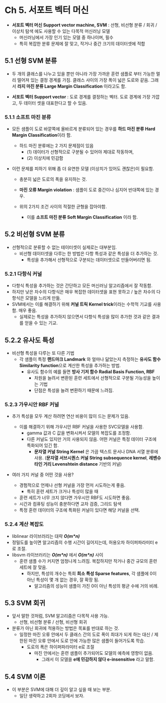 # Ch 5. 서포트 벡터 머신

- **서포트 벡터 머신 Support vector machine, SVM** : 선형, 비선형 분류 / 회귀 / 이상치 탐색 에도 사용할 수 있는 다목적 머신러닝 모델
  - 머신러닝에서 가장 인기 있는 모델 중 하나이며, 필수
  - 특히 복잡한 분류 문제에 잘 맞고, 작거나 중간 크기의 데이터셋에 적합







## 5.1 선형 SVM 분류

- 두 개의 클래스를 나누고 있을 뿐만 아니라 가장 가까운 훈련 샘플로 부터 가능한 멀리 떨어져 있는 결정 경계를 가짐. 클래스 사이의 가장 폭이 넓은 도로와 같음. 그래서 **라지 마진 분류 Large Margin Classification** 이라고도 함.

- **서포트 벡터 Support vector** : 도로 경계를 결정하는 벡터. 도로 경계에 가장 가깝고, 두 데이터 셋을 대표한다고 할 수 있음.







### 5.1.1 소프트 마진 분류

- 모든 샘플이 도로 바깥쪽에 올바르게 분류되어 있는 경우를 **하드 마진 분류 Hard Margin Classification**이라 함.
  - 하드 마진 분류에는 2 가지 문제점이 있음
    - (1) 데이터가 선형적으로 구분될 수 있어야 제대로 작동하며,
    - (2) 이상치에 민감함

- 이런 문제를 피하기 위해 좀 더 유연한 모델 (이상치가 있어도 괜찮은)이 필요함.

  - 충분히 넓은 도로의 폭을 유지하는 것.

  - **마진 오류 Margin violation** : 샘플이 도로 중간이나 심지어 반대쪽에 있는 경우.
  - 위의 2가지 조건 사이의 적절한 균형을 잡아야함.
    - 이를 **소프트 마진 분류 Soft Margin Classification** 이라 함.







## 5.2 비선형 SVM 분류

- 선형적으로 분류할 수 없는 테이터셋이 실제로는 대부분임.
  - 비선형 데이터셋을 다루는 한 방법은 다항 특성과 같은 특성을 더 추가하는 것.
    - 특성을 추가해서 선형적으로 구분되는 데이터셋으로 만들어버리면 됨.







### 5.2.1 다항식 커널

- 다항식 특성을 추가하는 것은 간단하고 모든 머신러닝 알고리즘에서 잘 작동함.
- 하지만 낮은 차수의 다항식은 매우 복잡한 데이터셋을 표현 못하고 / 높은 차수의 다항식은 모델을 느리게 만듦.
- SVM에서는 이를 해결하기 위해 **커널 트릭 Kernel trick**이라는 수학적 기교를 사용함. 매우 좋음.
  - 실제로는 특성을 추가하지 않으면서 다항식 특성을 많이 추가한 것과 같은 결과를 얻을 수 있는 기교.







## 5.2.2 유사도 특성

- 비선형 특성을 다루는 또 다른 기법
  - 각 샘플이 특정 **랜드마크 Landmark** 와 얼마나 닮았는지 측정하는 **유사도 함수 Similarity function**으로 계산한 특성을 추가하는 방법.
    - 유사도 함수의 예를 들면 **방사 기저 함수 Radial Basis Function, RBF**
      - 차원을 늘려서 변환된 훈련 세트에서 선형적으로 구분될 가능성을 높이는 기법
      - 단점은 특성을 늘려 변환하기 때문에 느려짐.







### 5.2.3 가우시안 RBF 커널

- 추가 특성을 모두 계산 하려면 연산 비용이 많이 드는 문제가 있음.
  - 이를 해결하기 위해 가우시안 RBF 커널을 사용한 SVC모델을 사용함.
    - gamma 값과 C 값을 변화시켜서 모델의 복잡도를 조정함.
    - 다른 커널도 있지만 거의 사용되지 않음. 어떤 커널은 특정 데이터 구조에 특화되어 있긴 함.
      - **문자열 커널 String Kernel** 은 가끔 텍스트 문서나 DNA 서열 분류에 사용. (**문자열 서브시퀀스 커널 String subsequence kernel**, **레벤슈타인 거리 Levenshtein distance** 기반의 커널)



- 여러 가지 커널 중 어떤 것을 사용?
  - 경험적으로 언제나 선형 커널을 가장 먼저 시도하는게 좋음.
    - 특히 훈련 세트가 크거나 특성이 많을 때
  - 훈련 세트가 너무 크지 않다면 가우시안 RBF도 시도하면 좋음.
  - 시간과 컴퓨팅 성능이 충분하다면 교차 검증, 그리드 탐색
  - 특정 훈련 데이터의 구조에 특화된 커널이 있다면 해당 커널을 선택.







### 5.2.4 계산 복잡도

- liblinear 라이브러리는 대략 ***O(m\*n)***
- 정밀도를 높이면 알고리즘의 수행 시간이 길어지는데, 허용오차 하이퍼파라미터 e로 조절.
- libsvm 라이브러리는 ***O(m\*n)*** 에서 ***O(m\*n)*** 사이
  - 훈련 샘플 수가 커지면 엄청나게 느려짐. 복잡하지만 작거나 중간 규모의 훈련 세트에 잘 맞음.
    - 하지만, 특성의 개수는 특희 **희소 특성 Sparse features**, 각 샘플에 0이 아닌 특성이 몇 개 없는 경우, 잘 확장 됨.
      - 알고리즘의 성능이 샘플이 가진 0이 아닌 특성의 평균 수에 거의 비례.







## 5.3 SVM 회귀

- 앞서 말한 것처럼, SVM 알고리즘은 다목적 사용 가능.
  - 선형, 비선형 분류 / 선형, 비선형 회귀
- 분류가 아닌 회귀에 적용하는 방법은 목표를 반대로 하는 것.
  - 일정한 마진 오류 안에서 두 클래스 간의 도로 폭이 최대가 되게 하는 대신 / 제한된 마진 오류 안에서 도로 안에 가능한 많은 샘플이 들어가도록 학습.
    - 도로의 폭은 하이퍼파라미터 e로 조절
      - 마진 안에서는 훈련 샘플이 추가되어도 모델의 예측에 영향이 없음.
        - 그래서 이 모델을 **e에 민감하지 않다 e-insensitive** 라고 말함.







## 5.4 SVM 이론

- 이 부분은 SVM에 대해 더 깊이 알고 싶을 때 보는 부분.
  - 일단 생략하고 2회차 코딩에서 보자.